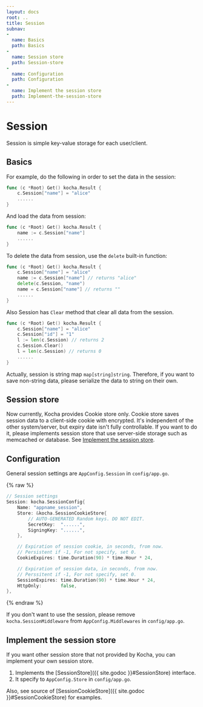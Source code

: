 ```yaml
---
layout: docs
root: ..
title: Session
subnav:
-
  name: Basics
  path: Basics
-
  name: Session store
  path: Session-store
-
  name: Configuration
  path: Configuration
-
  name: Implement the session store
  path: Implement-the-session-store
---
```


# Session <a id="Session"></a>

Session is simple key-value storage for each user/client.

## Basics <a id="Basics"></a>

For example, do the following in order to set the data in the session:

```go
func (c *Root) Get() kocha.Result {
    c.Session["name"] = "alice"
    ......
}
```

And load the data from session:

```go
func (c *Root) Get() kocha.Result {
    name := c.Session["name"]
    ......
}
```

To delete the data from session, use the `delete` built-in function:

```go
func (c *Root) Get() kocha.Result {
    c.Session["name"] = "alice"
    name := c.Session["name"] // returns "alice"
    delete(c.Session, "name")
    name = c.Session["name"] // returns ""
    ......
}
```

Also Session has `Clear` method that clear all data from the session.

```go
func (c *Root) Get() kocha.Result {
    c.Session["name"] = "alice"
    c.Session["id"] = "1"
    l := len(c.Session) // returns 2
    c.Session.Clear()
    l = len(c.Session) // returns 0
    ......
}
```

Actually, session is string map `map[string]string`.
Therefore, if you want to save non-string data, please serialize the data to string on their own.

## Session store <a id="Session-store"></a>

Now currently, Kocha provides Cookie store only.
Cookie store saves session data to a client-side cookie with encrypted.
It's independent of the other system/server, but expiry date isn't fully controllable.
If you want to do it, please implements session store that use server-side storage such as memcached or database. See [Implement the session store](#Implement-the-session-store).

## Configuration <a id="Configuration"></a>

General session settings are `AppConfig.Session` in `config/app.go`.

{% raw %}
```go
// Session settings
Session: kocha.SessionConfig{
    Name: "appname_session",
    Store: &kocha.SessionCookieStore{
        // AUTO-GENERATED Random keys. DO NOT EDIT.
        SecretKey:  "......",
        SigningKey: "......",
    },

    // Expiration of session cookie, in seconds, from now.
    // Persistent if -1, For not specify, set 0.
    CookieExpires: time.Duration(90) * time.Hour * 24,

    // Expiration of session data, in seconds, from now.
    // Perssitent if -1, For not specify, set 0.
    SessionExpires: time.Duration(90) * time.Hour * 24,
    HttpOnly:       false,
},
```
{% endraw %}

If you don't want to use the session, please remove `kocha.SessionMiddleware` from `AppConfig.Middlewares` in `config/app.go`.

## Implement the session store <a id="Implement-the-session-store"></a>

If you want other session store that not provided by Kocha, you can implement your own session store.

1. Implements the [SessionStore]({{ site.godoc }}#SessionStore) interface.
1. It specify to `AppConfig.Store` in `config/app.go`.

Also, see source of [SessionCookieStore]({{ site.godoc }}#SessionCookieStore) for examples.
